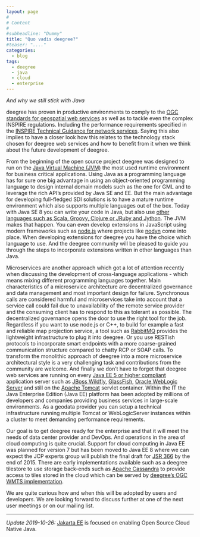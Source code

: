 ```yaml
---
layout: page
#
# Content
#
#subheadline: "Dummy"
title: "Quo vadis deegree?"
#teaser: "...."
categories:
  - blog
tags:
  - deegree
  - java
  - cloud
  - enterprise
---
```

*And why we still stick with Java*

deegree has proven in productive environments to comply to the [OGC standards for geospatial web services](https://www.opengeospatial.org/docs/is) as well as to tackle even the complex INSPIRE regulations. Including the performance requirements specified in the [INSPIRE Technical Guidance for network services](https://inspire.ec.europa.eu/Technical-Guidelines2/Network-Services/41). Saying this also implies to have a closer look how this relates to the technology stack chosen for deegree web services and how to benefit from it when we think about the future development of deegree. 

From the beginning of the open source project deegree was designed to run on the [Java Virtual Machine (JVM)](https://docs.oracle.com/javase/specs/jvms/se8/html/index.html) the most used runtime environment for business critical applications. Using Java as a programming language has for sure one big advantage in using an object-oriented programming language to design internal domain models such as the one for GML and to leverage the rich API’s provided by Java SE and EE. But the main advantage for developing full-fledged SDI solutions is to have a mature runtime environment which also supports multiple languages out of the box. Today with Java SE 8 you can write your code in Java, but also use [other languages such as Scala, Groovy, Clojure or JRuby and Jython](https://docs.oracle.com/javase/8/docs/technotes/guides/vm/multiple-language-support.html). The JVM makes that happen. You can even develop extensions in JavaScript using modern frameworks such as [node.js](https://nodejs.org/en/) where projects like [nodyn](https://www.nodyn.io) come into place. When developing extensions for deegree you have the choice which language to use. And the deegree community will be pleased to guide you through the steps to incorporate extensions written in other languages than Java.
 
Microservices are another approach which got a lot of attention recently when discussing the development of cross-language applications - which means mixing different programming languages together. Main characteristics of a microservice architecture are decentralized governance and data management and most important design for failure. Synchronous calls are considered harmful and microservices take into account that a service call could fail due to unavailability of the remote service provider and the consuming client has to respond to this as tolerant as possible. The decentralized governance opens the door to use the right tool for the job. Regardless if you want to use node.js or C++, to build for example a fast and reliable map projection service, a tool such as [RabbitMQ](https://www.rabbitmq.com) provides the lightweight infrastructure to plug it into deegree. Or you use RESTish protocols to incorporate smart endpoints with a more coarse-grained communication structure compared to chatty RCP or SOAP calls. To transform the monolithic approach of deegree into a more microservice architectural style is a very challenging task and contributions from the community are welcome. And finally we don’t have to forget that deegree web services are running on every [Java EE 5 or higher compliant](https://www.oracle.com/java/technologies/java-ee-glance.html) application server such as [JBoss Wildfly](https://wildfly.org), [GlassFish](https://javaee.github.io/glassfish/), [Oracle WebLogic Server](https://www.oracle.com/middleware/technologies/weblogic.html) and still on the [Apache Tomcat](http://tomcat.apache.org) servlet container. Within the IT the Java Enterprise Edition (Java EE) platform has been adopted by millions of developers and companies providing business services in large-scale environments. As a geodata provider you can setup a technical infrastructure running multiple Tomcat or WebLogicServer instances within a cluster to meet demanding performance requirements.

Our goal is to get deegree ready for the enterprise and that it will meet the needs of data center provider and DevOps. And operations in the area of cloud computing is quite crucial. Support for cloud computing in Java EE was planned for version 7 but has been moved to Java EE 8 where we can expect the JCP experts group will publish the final draft for [JSR 366](https://jcp.org/en/jsr/detail?id=366) by the end of 2015. There are early implementations available such as a deegree tilestore to use storage back-ends such as [Apache Cassandra](http://cassandra.apache.org) to provide access to tiles stored in the cloud which can be served by [deegree’s OGC WMTS implementation](https://github.com/martin-vi/deegree-tilestore-cassandra). 

We are quite curious how and when this will be adopted by users and developers. We are looking forward to discuss further at one of the next user meetings or on our mailing list. 

---

_Update 2019-10-26:_
[Jakarta EE](https://jakarta.ee) is focused on enabling Open Source Cloud Native Java.
